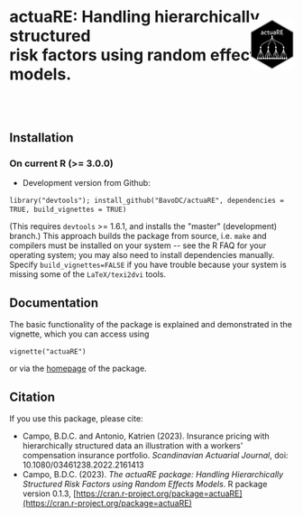 <br /> actuaRE: Handling hierarchically structured <br /> risk factors using random effects models. <img style= "float:right;position: relative; top: -80px" src="vignettes/actuaRE.png" alt="" align="right" width="15%" height = "15%">
====
<br clear="right">


## Installation

### On current R (>= 3.0.0)
* Development version from Github:
```
library("devtools"); install_github("BavoDC/actuaRE", dependencies = TRUE, build_vignettes = TRUE)
```
(This requires `devtools` >= 1.6.1, and installs the "master" (development) branch.)
This approach builds the package from source, i.e. `make` and compilers must be installed on your system -- see the R FAQ for your operating system; you may also need to install dependencies manually. Specify `build_vignettes=FALSE` if you have trouble because your system is missing some of the `LaTeX/texi2dvi` tools.

## Documentation
The basic functionality of the package is explained and demonstrated in the vignette, which you can access using
```
vignette("actuaRE")
```
or via the [homepage](https://bavodc.github.io/websiteactuaRE/articles/actuaRE.html) of the package.

## Citation
If you use this package, please cite:

- Campo, B.D.C. and Antonio, Katrien (2023). Insurance pricing with hierarchically structured data an illustration with a workers' compensation insurance portfolio. _Scandinavian Actuarial Journal_, doi: 10.1080/03461238.2022.2161413
- Campo, B.D.C. (2023). _The actuaRE package: Handling Hierarchically Structured Risk Factors using Random Effects Models_. R package version 0.1.3, [https://cran.r-project.org/package=actuaRE](https://cran.r-project.org/package=actuaRE)
